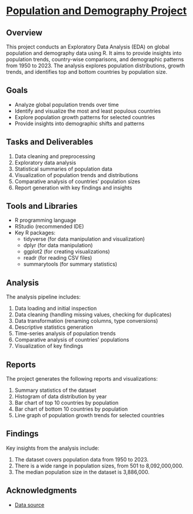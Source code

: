 # [Population and Demography Project](https://www.kaggle.com/code/benitoitelewuver/population-and-demography-datasets)

## Overview
This project conducts an Exploratory Data Analysis (EDA) on global population and demography data using R. It aims to provide insights into population trends, country-wise comparisons, and demographic patterns from 1950 to 2023. The analysis explores population distributions, growth trends, and identifies top and bottom countries by population size.

## Goals
- Analyze global population trends over time
- Identify and visualize the most and least populous countries
- Explore population growth patterns for selected countries
- Provide insights into demographic shifts and patterns

## Tasks and Deliverables
1. Data cleaning and preprocessing
2. Exploratory data analysis
3. Statistical summaries of population data
4. Visualization of population trends and distributions
5. Comparative analysis of countries' population sizes
6. Report generation with key findings and insights

## Tools and Libraries
- R programming language
- RStudio (recommended IDE)
- Key R packages:
  - tidyverse (for data manipulation and visualization)
  - dplyr (for data manipulation)
  - ggplot2 (for creating visualizations)
  - readr (for reading CSV files)
  - summarytools (for summary statistics)

## Analysis
The analysis pipeline includes:
1. Data loading and initial inspection
2. Data cleaning (handling missing values, checking for duplicates)
3. Data transformation (renaming columns, type conversions)
4. Descriptive statistics generation
5. Time-series analysis of population trends
6. Comparative analysis of countries' populations
7. Visualization of key findings

## Reports
The project generates the following reports and visualizations:
1. Summary statistics of the dataset
2. Histogram of data distribution by year
3. Bar chart of top 10 countries by population
4. Bar chart of bottom 10 countries by population
5. Line graph of population growth trends for selected countries

## Findings
Key insights from the analysis include:
1. The dataset covers population data from 1950 to 2023.
2. There is a wide range in population sizes, from 501 to 8,092,000,000.
3. The median population size in the dataset is 3,886,000.

## Acknowledgments
- [Data source](https://www.kaggle.com/code/benitoitelewuver/population-and-demography-datasets)

